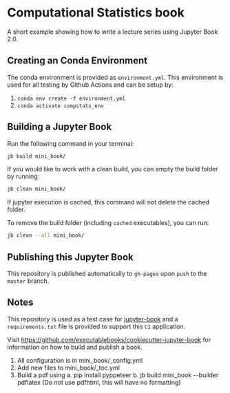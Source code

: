 # Computational Statistics book 

A short example showing how to write a lecture series using Jupyter Book 2.0.

## Creating an Conda Environment

The conda environment is provided as `environment.yml`. This environment is used for all testing by Github Actions and can be setup by:

1. `conda env create -f environment.yml`
2. `conda activate compstats_env`

## Building a Jupyter Book

Run the following command in your terminal:

```bash
jb build mini_book/
```

If you would like to work with a clean build, you can empty the build folder by running:

```bash
jb clean mini_book/
```

If jupyter execution is cached, this command will not delete the cached folder. 

To remove the build folder (including `cached` executables), you can run:

```bash
jb clean --all mini_book/
```

## Publishing this Jupyter Book

This repository is published automatically to `gh-pages` upon `push` to the `master` branch.

## Notes

This repository is used as a test case for [jupyter-book](https://github.com/executablebooks/jupyter-book) and 
a `requirements.txt` file is provided to support this `CI` application.

Visit https://github.com/executablebooks/cookiecutter-jupyter-book for information on how to build and publish a book.

1. All configuration is in mini_book/_config.yml
2. Add new files to mini_book/_toc.yml
3. Build a pdf using 
   a. pip install pyppeteer
   b. jb build mini_book --builder pdflatex (Do not use pdfhtml, this will have no formatting)


